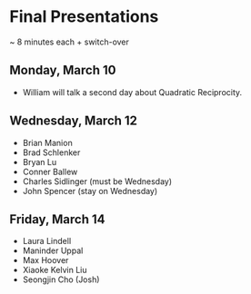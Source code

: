 # Final Presentations

~ 8 minutes each + switch-over

## Monday, March 10

- William will talk a second day about Quadratic Reciprocity.


## Wednesday, March 12

- Brian Manion
- Brad Schlenker
- Bryan Lu
- Conner Ballew
- Charles Sidlinger (must be Wednesday)
- John Spencer (stay on Wednesday)

## Friday, March 14

- Laura Lindell
- Maninder Uppal
- Max Hoover
- Xiaoke Kelvin Liu
- Seongjin Cho (Josh)
